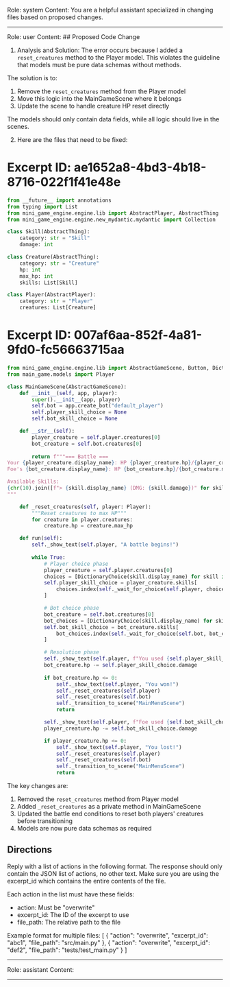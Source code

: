 Role: system
Content: You are a helpful assistant specialized in changing files based on proposed changes.
__________________
Role: user
Content: ## Proposed Code Change
1. Analysis and Solution:
The error occurs because I added a `reset_creatures` method to the Player model. This violates the guideline that models must be pure data schemas without methods.

The solution is to:
1. Remove the `reset_creatures` method from the Player model
2. Move this logic into the MainGameScene where it belongs
3. Update the scene to handle creature HP reset directly

The models should only contain data fields, while all logic should live in the scenes.

2. Here are the files that need to be fixed:

# Excerpt ID: ae1652a8-4bd3-4b18-8716-022f1f41e48e
```python main_game/models.py
from __future__ import annotations
from typing import List
from mini_game_engine.engine.lib import AbstractPlayer, AbstractThing
from mini_game_engine.engine.new_mydantic.mydantic import Collection

class Skill(AbstractThing):
    category: str = "Skill"
    damage: int

class Creature(AbstractThing):
    category: str = "Creature"
    hp: int 
    max_hp: int
    skills: List[Skill]

class Player(AbstractPlayer):
    category: str = "Player"
    creatures: List[Creature]
```

# Excerpt ID: 007af6aa-852f-4a81-9fd0-fc56663715aa
```python main_game/scenes/main_game_scene.py
from mini_game_engine.engine.lib import AbstractGameScene, Button, DictionaryChoice
from main_game.models import Player

class MainGameScene(AbstractGameScene):
    def __init__(self, app, player):
        super().__init__(app, player)
        self.bot = app.create_bot("default_player")
        self.player_skill_choice = None
        self.bot_skill_choice = None

    def __str__(self):
        player_creature = self.player.creatures[0]
        bot_creature = self.bot.creatures[0]
        
        return f"""=== Battle ===
Your {player_creature.display_name}: HP {player_creature.hp}/{player_creature.max_hp}
Foe's {bot_creature.display_name}: HP {bot_creature.hp}/{bot_creature.max_hp}

Available Skills:
{chr(10).join([f"> {skill.display_name} (DMG: {skill.damage})" for skill in player_creature.skills])}
"""

    def _reset_creatures(self, player: Player):
        """Reset creatures to max HP"""
        for creature in player.creatures:
            creature.hp = creature.max_hp

    def run(self):
        self._show_text(self.player, "A battle begins!")
        
        while True:
            # Player choice phase
            player_creature = self.player.creatures[0]
            choices = [DictionaryChoice(skill.display_name) for skill in player_creature.skills]
            self.player_skill_choice = player_creature.skills[
                choices.index(self._wait_for_choice(self.player, choices))
            ]

            # Bot choice phase
            bot_creature = self.bot.creatures[0]
            bot_choices = [DictionaryChoice(skill.display_name) for skill in bot_creature.skills]
            self.bot_skill_choice = bot_creature.skills[
                bot_choices.index(self._wait_for_choice(self.bot, bot_choices))
            ]

            # Resolution phase
            self._show_text(self.player, f"You used {self.player_skill_choice.display_name}!")
            bot_creature.hp -= self.player_skill_choice.damage
            
            if bot_creature.hp <= 0:
                self._show_text(self.player, "You won!")
                self._reset_creatures(self.player)
                self._reset_creatures(self.bot)
                self._transition_to_scene("MainMenuScene")
                return

            self._show_text(self.player, f"Foe used {self.bot_skill_choice.display_name}!")
            player_creature.hp -= self.bot_skill_choice.damage

            if player_creature.hp <= 0:
                self._show_text(self.player, "You lost!")
                self._reset_creatures(self.player)
                self._reset_creatures(self.bot)
                self._transition_to_scene("MainMenuScene")
                return
```

The key changes are:
1. Removed the `reset_creatures` method from Player model
2. Added `_reset_creatures` as a private method in MainGameScene
3. Updated the battle end conditions to reset both players' creatures before transitioning
4. Models are now pure data schemas as required

## Directions
Reply with a list of actions in the following format. The response should only contain the JSON list of actions, no other text.
Make sure you are using the excerpt_id which contains the entire contents of the file.

Each action in the list must have these fields:
- action: Must be "overwrite"
- excerpt_id: The ID of the excerpt to use
- file_path: The relative path to the file

Example format for multiple files:
[
    {
        "action": "overwrite",
        "excerpt_id": "abc1",
        "file_path": "src/main.py"
    },
    {
        "action": "overwrite",
        "excerpt_id": "def2",
        "file_path": "tests/test_main.py"
    }
]
__________________
Role: assistant
Content: 
__________________
